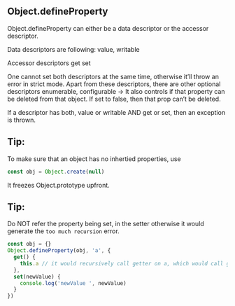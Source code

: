 ## Object.defineProperty

Object.defineProperty can either be a data descriptor or the accessor descriptor.

Data descriptors are following:
value,
writable

Accessor descriptors
get
set

One cannot set both descriptors at the same time, otherwise it’ll throw an error in strict mode.
Apart from these descriptors, there are other optional descriptors
enumerable,
configurable → It also controls if that property can be deleted from that object. If set to false,
then that prop can’t be deleted.

If a descriptor has both, value or writable AND get or set, then an exception is thrown.

## Tip:
To make sure that an object has no inhertied properties, use
```js
const obj = Object.create(null)
```
It freezes Object.prototype upfront.

## Tip:
Do NOT refer the property being set, in the setter otherwise it would generate the `too much recursion` error.

```js
const obj = {}
Object.defineProperty(obj, 'a', {
  get() {
    this.a // it would recursively call getter on a, which would call getter on a
  },
  set(newValue) {
    console.log('newValue ', newValue)
  }
})
```
